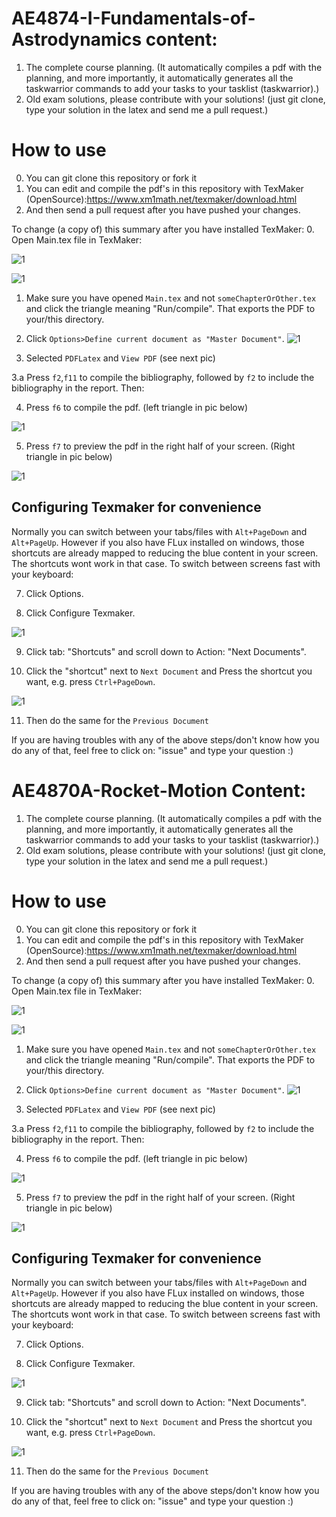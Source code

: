 # AE4874-I-Fundamentals-of-Astrodynamics content:

1. The complete course planning. (It automatically compiles a pdf with the planning, and more importantly, it automatically generates all the taskwarrior commands to add your tasks to your tasklist (taskwarrior).)
2. Old exam solutions, please contribute with your solutions! (just git clone, type your solution in the latex and send me a pull request.)


# How to use
0. You can git clone this repository or fork it
1. You can edit and compile the pdf's in this repository with TexMaker (OpenSource):https://www.xm1math.net/texmaker/download.html
2. And then send a pull request after you have pushed your changes. 

To change (a copy of) this summary after you have installed TexMaker:
  0. Open Main.tex file in TexMaker:
  
  ![1](./HowToUseTexMaker/1.png)
  
  ![1](./HowToUseTexMaker/2.png)
  
  1. Make sure you have opened `Main.tex` and not `someChapterOrOther.tex` and click the triangle meaning "Run/compile". That exports the PDF to your/this directory.
  
  
  2. Click `Options>Define current document as "Master Document"`.
  ![1](./HowToUseTexMaker/master_document.png)
  
  3. Selected `PDFLatex` and `View PDF` (see next pic)
  
  3.a Press `f2`,`f11` to compile the bibliography, followed by `f2` to include the bibliography in the report. Then:
  
  4. Press `f6` to compile the pdf. (left triangle in pic below)
  
  ![1](./HowToUseTexMaker/3.png)
  
  5. Press `f7` to preview the pdf in the right half of your screen. (Right triangle in pic below)
  
  ![1](./HowToUseTexMaker/4.png)
  
## Configuring Texmaker for convenience ##
Normally you can switch between your tabs/files with `Alt+PageDown` and `Alt+PageUp`. However if you also have FLux installed on windows, those shortcuts are already mapped to reducing the blue content in your screen. The shortcuts wont work in that case. To switch between screens fast with your keyboard:

  7. Click Options.
  
  8. Click Configure Texmaker.
  
  ![1](./HowToUseTexMaker/5.png)

  9. Click tab: "Shortcuts" and scroll down to Action: "Next Documents".
  
  10. Click the "shortcut" next to `Next Document` and Press the shortcut you want, e.g. press `Ctrl+PageDown`.
  
  ![1](./HowToUseTexMaker/6.png)
  
  11. Then do the same for the `Previous Document`



If you are having troubles with any of the above steps/don't know how you do any of that, feel free to click on: "issue" and type your question :)
# AE4870A-Rocket-Motion Content:

1. The complete course planning. (It automatically compiles a pdf with the planning, and more importantly, it automatically generates all the taskwarrior commands to add your tasks to your tasklist (taskwarrior).)
2. Old exam solutions, please contribute with your solutions! (just git clone, type your solution in the latex and send me a pull request.)


# How to use
0. You can git clone this repository or fork it
1. You can edit and compile the pdf's in this repository with TexMaker (OpenSource):https://www.xm1math.net/texmaker/download.html
2. And then send a pull request after you have pushed your changes. 

To change (a copy of) this summary after you have installed TexMaker:
  0. Open Main.tex file in TexMaker:
  
  ![1](./HowToUseTexMaker/1.png)
  
  ![1](./HowToUseTexMaker/2.png)
  
  1. Make sure you have opened `Main.tex` and not `someChapterOrOther.tex` and click the triangle meaning "Run/compile". That exports the PDF to your/this directory.
  
  
  2. Click `Options>Define current document as "Master Document"`.
  ![1](./HowToUseTexMaker/master_document.png)
  
  3. Selected `PDFLatex` and `View PDF` (see next pic)
  
  3.a Press `f2`,`f11` to compile the bibliography, followed by `f2` to include the bibliography in the report. Then:
  
  4. Press `f6` to compile the pdf. (left triangle in pic below)
  
  ![1](./HowToUseTexMaker/3.png)
  
  5. Press `f7` to preview the pdf in the right half of your screen. (Right triangle in pic below)
  
  ![1](./HowToUseTexMaker/4.png)
  
## Configuring Texmaker for convenience ##
Normally you can switch between your tabs/files with `Alt+PageDown` and `Alt+PageUp`. However if you also have FLux installed on windows, those shortcuts are already mapped to reducing the blue content in your screen. The shortcuts wont work in that case. To switch between screens fast with your keyboard:

  7. Click Options.
  
  8. Click Configure Texmaker.
  
  ![1](./HowToUseTexMaker/5.png)

  9. Click tab: "Shortcuts" and scroll down to Action: "Next Documents".
  
  10. Click the "shortcut" next to `Next Document` and Press the shortcut you want, e.g. press `Ctrl+PageDown`.
  
  ![1](./HowToUseTexMaker/6.png)
  
  11. Then do the same for the `Previous Document`



If you are having troubles with any of the above steps/don't know how you do any of that, feel free to click on: "issue" and type your question :)
